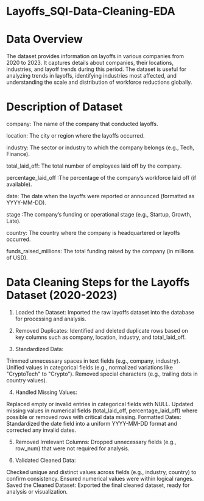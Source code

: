 # Layoffs_SQl-Data-Cleaning-EDA

# Data Overview
The dataset provides information on layoffs in various companies from 2020 to 2023. It captures details about companies, their locations, industries, and layoff trends during this period. The dataset is useful for analyzing trends in layoffs, identifying industries most affected, and understanding the scale and distribution of workforce reductions globally.

# Description of Dataset
company:	The name of the company that conducted layoffs.

location:	The city or region where the layoffs occurred.

industry:	The sector or industry to which the company belongs (e.g., Tech, Finance).

total_laid_off:	The total number of employees laid off by the company.

percentage_laid_off	:The percentage of the company’s workforce laid off (if available).

date:	The date when the layoffs were reported or announced (formatted as YYYY-MM-DD).

stage	:The company’s funding or operational stage (e.g., Startup, Growth, Late).

country:	The country where the company is headquartered or layoffs occurred.

funds_raised_millions:	The total funding raised by the company (in millions of USD).

# Data Cleaning Steps for the Layoffs Dataset (2020-2023)
1. Loaded the Dataset: Imported the raw layoffs dataset into the database for processing and analysis.

2. Removed Duplicates: Identified and deleted duplicate rows based on key columns such as company, location, industry, and total_laid_off.

3. Standardized Data:

Trimmed unnecessary spaces in text fields (e.g., company, industry).
Unified values in categorical fields (e.g., normalized variations like "CryptoTech" to "Crypto").
Removed special characters (e.g., trailing dots in country values).

4. Handled Missing Values:

Replaced empty or invalid entries in categorical fields with NULL.
Updated missing values in numerical fields (total_laid_off, percentage_laid_off) where possible or removed rows with critical data missing.
Formatted Dates: Standardized the date field into a uniform YYYY-MM-DD format and corrected any invalid dates.

5. Removed Irrelevant Columns: Dropped unnecessary fields (e.g., row_num) that were not required for analysis.

6. Validated Cleaned Data:

Checked unique and distinct values across fields (e.g., industry, country) to confirm consistency.
Ensured numerical values were within logical ranges.
Saved the Cleaned Dataset: Exported the final cleaned dataset, ready for analysis or visualization.
